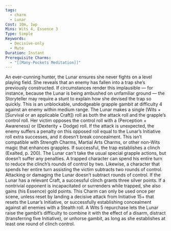 ```yaml
---
tags:
  - charm
  - Lunar
Cost: 10m, 1wp
Mins: Wits 4, Essence 3
Type: Simple
Keywords:
  - Decisive-only
  - Mute
Duration: Instant
Prerequisite Charms:
  - "[[Many-Pockets Meditation]]"
---
```

An ever-cunning hunter, the Lunar ensures she never fights on a level playing field. She reveals that an enemy has fallen into a trap she’s previously constructed. If circumstances render this implausible — for instance, because the Lunar is being ambushed on unfamiliar ground — the Storyteller may require a stunt to explain how she devised the trap so quickly. This is an unblockable, undodgeable grapple gambit at difficulty 4 against an enemy within medium range. The Lunar makes a single (Wits + [Survival or an applicable Craft]) roll as both the attack roll and the grapple’s control roll. Her victim opposes the control roll with a (Perception + Awareness) or (Dexterity + Dodge) roll. If the attack is unexpected, the enemy suffers a penalty on this opposed roll equal to the Lunar’s Initiative roll extra successes, and it doesn’t break concealment. This isn’t compatible with Strength Charms, Martial Arts Charms, or other non-Wits magic that enhances grapples. If successful, the trap establishes a clinch (Exalted, p. 200). The Lunar can’t take the usual special grapple actions, but doesn’t suffer any penalties. A trapped character can spend his entire turn to reduce the clinch’s rounds of control by two. Likewise, a character that spends her entire turn assisting the victim subtracts two rounds of control. Attacking or damaging the Lunar doesn’t subtract rounds of control. If the Lunar has a relevant Craft, a successful clinch grants three silver points. If a nontrivial opponent is incapacitated or surrenders while trapped, she also gains (his Essence) gold points. This Charm can only be used once per scene, unless reset by landing a decisive attack from Initiative 15+ that resets the Lunar’s Initiative, or successfully establishing concealment against all enemies with a Stealth roll. A Wits 5 repurchase lets the Lunar raise the gambit’s difficulty to combine it with the effect of a disarm, distract (transferring five Initiative), or unhorse gambit, as long as she establishes at least one round of clinch control.